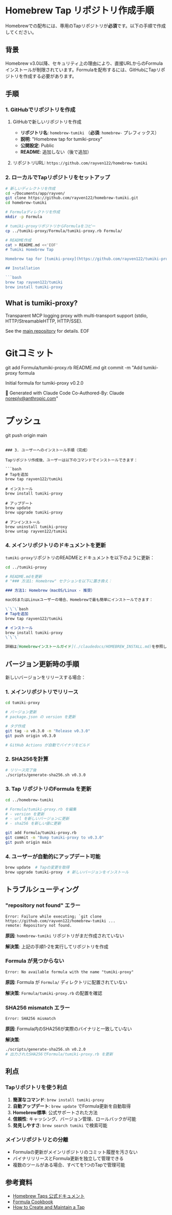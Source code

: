 # Homebrew Tap リポジトリ作成手順

Homebrewでの配布には、専用のTapリポジトリが**必須**です。以下の手順で作成してください。

## 背景

Homebrew v3.0以降、セキュリティ上の理由により、直接URLからのFormulaインストールが制限されています。Formulaを配布するには、GitHubにTapリポジトリを作成する必要があります。

## 手順

### 1. GitHubでリポジトリを作成

1. GitHubで新しいリポジトリを作成
   - **リポジトリ名**: `homebrew-tumiki` （**必須**: `homebrew-` プレフィックス）
   - **説明**: "Homebrew tap for tumiki-proxy"
   - **公開設定**: Public
   - **README**: 追加しない（後で追加）

2. リポジトリURL: `https://github.com/rayven122/homebrew-tumiki`

### 2. ローカルでTapリポジトリをセットアップ

```bash
# 新しいディレクトリを作成
cd ~/Documents/app/rayven/
git clone https://github.com/rayven122/homebrew-tumiki.git
cd homebrew-tumiki

# Formulaディレクトリを作成
mkdir -p Formula

# tumiki-proxyリポジトリからFormulaをコピー
cp ../tumiki-proxy/Formula/tumiki-proxy.rb Formula/

# README作成
cat > README.md <<'EOF'
# Tumiki Homebrew Tap

Homebrew tap for [tumiki-proxy](https://github.com/rayven122/tumiki-proxy)

## Installation

```bash
brew tap rayven122/tumiki
brew install tumiki-proxy
```

## What is tumiki-proxy?

Transparent MCP logging proxy with multi-transport support (stdio, HTTP/StreamableHTTP, HTTP/SSE).

See the [main repository](https://github.com/rayven122/tumiki-proxy) for details.
EOF

# Gitコミット
git add Formula/tumiki-proxy.rb README.md
git commit -m "Add tumiki-proxy formula

Initial formula for tumiki-proxy v0.2.0

🤖 Generated with Claude Code
Co-Authored-By: Claude <noreply@anthropic.com>"

# プッシュ
git push origin main
```

### 3. ユーザーへのインストール手順（完成）

Tapリポジトリ作成後、ユーザーは以下のコマンドでインストールできます：

```bash
# Tapを追加
brew tap rayven122/tumiki

# インストール
brew install tumiki-proxy

# アップデート
brew update
brew upgrade tumiki-proxy

# アンインストール
brew uninstall tumiki-proxy
brew untap rayven122/tumiki
```

### 4. メインリポジトリのドキュメントを更新

`tumiki-proxy`リポジトリのREADMEとドキュメントを以下のように更新：

```bash
cd ../tumiki-proxy

# README.mdを更新
# "### 方法1: Homebrew" セクションを以下に置き換え：
```

```markdown
### 方法1: Homebrew（macOS/Linux - 推奨）

macOSまたはLinuxユーザーの場合、Homebrewで最も簡単にインストールできます：

\`\`\`bash
# Tapを追加
brew tap rayven122/tumiki

# インストール
brew install tumiki-proxy
\`\`\`

詳細は[Homebrewインストールガイド](./claudedocs/HOMEBREW_INSTALL.md)を参照してください。
```

## バージョン更新時の手順

新しいバージョンをリリースする場合：

### 1. メインリポジトリでリリース

```bash
cd tumiki-proxy

# バージョン更新
# package.json の version を更新

# タグ作成
git tag -a v0.3.0 -m "Release v0.3.0"
git push origin v0.3.0

# GitHub Actions が自動でバイナリをビルド
```

### 2. SHA256を計算

```bash
# リリース完了後
./scripts/generate-sha256.sh v0.3.0
```

### 3. Tap リポジトリのFormula を更新

```bash
cd ../homebrew-tumiki

# Formula/tumiki-proxy.rb を編集
# - version を更新
# - url を新しいバージョンに更新
# - sha256 を新しい値に更新

git add Formula/tumiki-proxy.rb
git commit -m "Bump tumiki-proxy to v0.3.0"
git push origin main
```

### 4. ユーザーが自動的にアップデート可能

```bash
brew update  # Tapの変更を取得
brew upgrade tumiki-proxy  # 新しいバージョンをインストール
```

## トラブルシューティング

### "repository not found" エラー

```
Error: Failure while executing; `git clone https://github.com/rayven122/homebrew-tumiki ...
remote: Repository not found.
```

**原因**: `homebrew-tumiki` リポジトリがまだ作成されていない

**解決策**: 上記の手順1-2を実行してリポジトリを作成

### Formula が見つからない

```
Error: No available formula with the name "tumiki-proxy"
```

**原因**: Formula が `Formula/` ディレクトリに配置されていない

**解決策**: `Formula/tumiki-proxy.rb` の配置を確認

### SHA256 mismatch エラー

```
Error: SHA256 mismatch
```

**原因**: Formula内のSHA256が実際のバイナリと一致していない

**解決策**:
```bash
./scripts/generate-sha256.sh v0.2.0
# 出力されたSHA256でFormula/tumiki-proxy.rb を更新
```

## 利点

### Tapリポジトリを使う利点

1. **簡潔なコマンド**: `brew install tumiki-proxy`
2. **自動アップデート**: `brew update` でFormula更新を自動取得
3. **Homebrew標準**: 公式サポートされた方法
4. **信頼性**: キャッシング、バージョン管理、ロールバックが可能
5. **発見しやすさ**: `brew search tumiki` で検索可能

### メインリポジトリとの分離

- Formulaの更新がメインリポジトリのコミット履歴を汚さない
- バイナリリリースとFormula更新を独立して管理できる
- 複数のツールがある場合、すべてを1つのTapで管理可能

## 参考資料

- [Homebrew Taps 公式ドキュメント](https://docs.brew.sh/Taps)
- [Formula Cookbook](https://docs.brew.sh/Formula-Cookbook)
- [How to Create and Maintain a Tap](https://docs.brew.sh/How-to-Create-and-Maintain-a-Tap)
